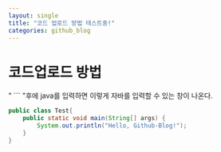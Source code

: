 ```yaml
---
layout: single
title: "코드 업로드 방법 테스트중!"
categories: github_blog
---
```


# 코드업로드 방법

" ``` "후에 java를 입력하면 이렇게 자바를 입력할 수 있는 창이 나온다.

```java
public class Test{
    public static void main(String[] args) {
    	System.out.println("Hello, Github-Blog!");
    }
}

```
